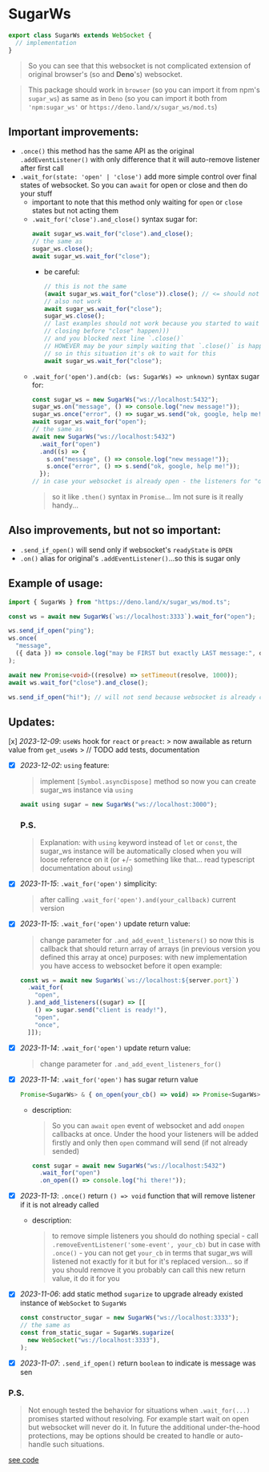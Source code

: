 # SugarWs

```ts
export class SugarWs extends WebSocket {
  // implementation
}
```

> So you can see that this websocket is not complicated extension of original
> browser's (so and **Deno**'s) websocket.

> This package should work in `browser` (so you can import it from npm's
> `sugar_ws`) as same as in `Deno` (so you can import it both from
> `'npm:sugar_ws'` or `https://deno.land/x/sugar_ws/mod.ts`)

## Important improvements:

- `.once()` this method has the same API as the original `.addEventListener()`
  with only difference that it will auto-remove listener after first call
- `.wait_for(state: 'open' | 'close')` add more simple control over final states
  of websocket. So you can `await` for open or close and then do your stuff
  - important to note that this method only waiting for `open` or `close` states
    but not acting them
  - `.wait_for('close').and_close()` syntax sugar for:
    ```ts
    await sugar_ws.wait_for("close").and_close();
    // the same as
    sugar_ws.close();
    await sugar_ws.wait_for("close");
    ```
    - be careful:
      ```ts
      // this is not the same
      (await sugar_ws.wait_for("close")).close(); // <= should not work
      // also not work
      await sugar_ws.wait_for("close");
      sugar_ws.close();
      // last examples should not work because you started to wait
      // closing before "close" happen)))
      // and you blocked next line `.close()`
      // HOWEVER may be your simply waiting that `.close()` is happen somewhere
      // so in this situation it's ok to wait for this
      await sugar_ws.wait_for("close");
      ```
  - `.wait_for('open').and(cb: (ws: SugarWs) => unknown)` syntax sugar for:
    ```ts
    const sugar_ws = new SugarWs("ws://localhost:5432");
    sugar_ws.on("message", () => console.log("new message!"));
    sugar_ws.once("error", () => sugar_ws.send("ok, google, help me!"));
    await sugar_ws.wait_for("open");
    // the same as
    await new SugarWs("ws://localhost:5432")
      .wait_for("open")
      .and((s) => {
        s.on("message", () => console.log("new message!"));
        s.once("error", () => s.send("ok, google, help me!"));
      });
    // in case your websocket is already open - the listeners for "open" event will ignored
    ```
    > so it like `.then()` syntax in `Promise`... Im not sure is it really
    > handy...

## Also improvements, but not so important:

- `.send_if_open()` will send only if websocket's `readyState` is `OPEN`
- `.on()` alias for original's `.addEventListener()`...so this is sugar only

## Example of usage:

```ts
import { SugarWs } from "https://deno.land/x/sugar_ws/mod.ts";

const ws = await new SugarWs(`ws://localhost:3333`).wait_for("open");

ws.send_if_open("ping");
ws.once(
  "message",
  ({ data }) => console.log("may be FIRST but exactly LAST message:", data),
);

await new Promise<void>((resolve) => setTimeout(resolve, 1000));
await ws.wait_for("close").and_close();

ws.send_if_open("hi!"); // will not send because websocket is already closed
```

## Updates:
  [x] _2023-12-09_: `useWs` hook for `react` or `preact`:
    > now awailable as return value from `get_useWs`
    > // TODO add tests, documentation
- [x] _2023-12-02_: `using` feature:
  > implement `[Symbol.asyncDispose]` method so now you can create sugar_ws
  > instance via `using`
  ```ts
  await using sugar = new SugarWs("ws://localhost:3000");
  ```
  ### P.S.
  > Explanation: with `using` keyword instead of `let` or `const`, the sugar_ws
  > instance will be automatically closed when you will loose reference on it
  > (or +/- something like that... read typescript documentation about `using`)
- [x] _2023-11-15_: `.wait_for('open')` simplicity:
  > after calling `.wait_for('open').and(your_callback)` current version
- [x] _2023-11-15_: `.wait_for('open')` update return value:
  > change parameter for `.and_add_event_listeners()` so now this is callback
  > that should return array of arrays (in previous version you defined this
  > array at once) purposes: with new implementation you have access to
  > websocket before it open example:
  ```ts
  const ws = await new SugarWs(`ws://localhost:${server.port}`)
    .wait_for(
      "open",
    ).and_add_listeners((sugar) => [[
      () => sugar.send("client is ready!"),
      "open",
      "once",
    ]]);
  ```
- [x] _2023-11-14_: `.wait_for('open')` update return value:
  > change parameter for `.and_add_event_listeners_for()`
- [x] _2023-11-14_: `.wait_for('open')` has sugar return value
  ```ts
  Promise<SugarWs> & { on_open(your_cb() => void) => Promise<SugarWs> }
  ```
  - description:
    > So you can `await` `open` event of websocket and add `onopen` callbacks at
    > once. Under the hood your listeners will be added firstly and only then
    > `open` command will send (if not already sended)
    ```ts
    const sugar = await new SugarWs("ws://localhost:5432")
      .wait_for("open")
      .on_open(() => console.log("hi there!"));
    ```
- [x] _2023-11-13_: `.once()` return `() => void` function that will remove
      listener if it is not already called
  - description:
    > to remove simple listeners you should do nothing special - call
    > `.removeEventListener('some-event', your_cb)` but in case with `.once()` -
    > you can not get `your_cb` in terms that sugar_ws will listened not exactly
    > for it but for it's replaced version... so if you should remove it you
    > probably can call this new return value, it do it for you

- [x] _2023-11-06_: add static method `sugarize` to upgrade already existed
      instance of `WebSocket` to `SugarWs`
  ```ts
  const constructor_sugar = new SugarWs("ws://localhost:3333");
  // the same as
  const from_static_sugar = SugarWs.sugarize(
    new WebSocket("ws://localhost:3333"),
  );
  ```
- [x] _2023-11-07_: `.send_if_open()` return `boolean` to indicate is message
      was sen

### P.S.

> Not enough tested the behavior for situations when `.wait_for(...)` promises
> started without resolving. For example start wait on open but websocket will
> never do it. In future the additional under-the-hood protections, may be
> options should be created to handle or auto-handle such situations.

[see code](https://github.com/nik-kita/sugar_ws/blob/main/source-code.md)
